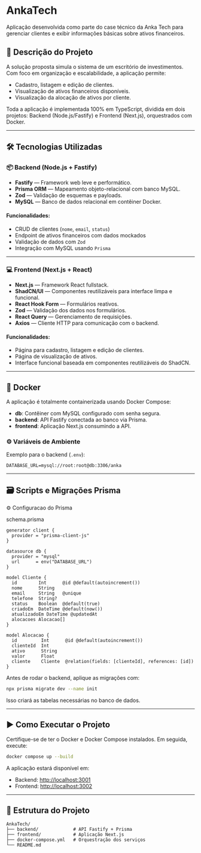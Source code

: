 # AnkaTech

Aplicação desenvolvida como parte do case técnico da Anka Tech para gerenciar clientes e exibir informações básicas sobre ativos financeiros.

## 🧠 Descrição do Projeto

A solução proposta simula o sistema de um escritório de investimentos. Com foco em organização e escalabilidade, a aplicação permite:

- Cadastro, listagem e edição de clientes.
- Visualização de ativos financeiros disponíveis.
- Visualização da alocação de ativos por cliente.

Toda a aplicação é implementada 100% em TypeScript, dividida em dois projetos: Backend (Node.js/Fastify) e Frontend (Next.js), orquestrados com Docker.

---

## 🛠️ Tecnologias Utilizadas

### 📦 Backend (Node.js + Fastify)

- **Fastify** — Framework web leve e performático.
- **Prisma ORM** — Mapeamento objeto-relacional com banco MySQL.
- **Zod** — Validação de esquemas e payloads.
- **MySQL** — Banco de dados relacional em contêiner Docker.

#### Funcionalidades:

- CRUD de clientes (`nome`, `email`, `status`)
- Endpoint de ativos financeiros com dados mockados
- Validação de dados com `Zod`
- Integração com MySQL usando `Prisma`

---

### 💻 Frontend (Next.js + React)

- **Next.js** — Framework React fullstack.
- **ShadCN/UI** — Componentes reutilizáveis para interface limpa e funcional.
- **React Hook Form** — Formulários reativos.
- **Zod** — Validação dos dados nos formulários.
- **React Query** — Gerenciamento de requisições.
- **Axios** — Cliente HTTP para comunicação com o backend.

#### Funcionalidades:

- Página para cadastro, listagem e edição de clientes.
- Página de visualização de ativos.
- Interface funcional baseada em componentes reutilizáveis do ShadCN.

---

## 🐳 Docker

A aplicação é totalmente containerizada usando Docker Compose:

- **db**: Contêiner com MySQL configurado com senha segura.
- **backend**: API Fastify conectada ao banco via Prisma.
- **frontend**: Aplicação Next.js consumindo a API.

### ⚙️ Variáveis de Ambiente

Exemplo para o backend (`.env`):

```
DATABASE_URL=mysql://root:root@db:3306/anka
```

---

## 🗃️ Scripts e Migrações Prisma

⚙️ Configuracao do Prisma

schema.prisma
```
generator client {
  provider = "prisma-client-js"
}

datasource db {
  provider = "mysql"
  url      = env("DATABASE_URL")
}

model Cliente {
  id        Int      @id @default(autoincrement())
  nome      String
  email     String   @unique
  telefone  String?
  status    Boolean  @default(true) 
  criadoEm  DateTime @default(now())
  atualizadoEm DateTime @updatedAt
  alocacoes Alocacao[]
}

model Alocacao {
  id         Int      @id @default(autoincrement())
  clienteId  Int
  ativo      String
  valor      Float
  cliente    Cliente  @relation(fields: [clienteId], references: [id])
}
```

Antes de rodar o backend, aplique as migrações com:

```bash
npx prisma migrate dev --name init
```

Isso criará as tabelas necessárias no banco de dados.

---

## ▶️ Como Executar o Projeto

Certifique-se de ter o Docker e Docker Compose instalados. Em seguida, execute:

```bash
docker compose up --build
```

A aplicação estará disponível em:

- Backend: [http://localhost:3001](http://localhost:3001)
- Frontend: [http://localhost:3002](http://localhost:3002)

---

## 📁 Estrutura do Projeto

```
AnkaTech/
├── backend/             # API Fastify + Prisma
├── frontend/            # Aplicação Next.js
├── docker-compose.yml   # Orquestração dos serviços
└── README.md
```

